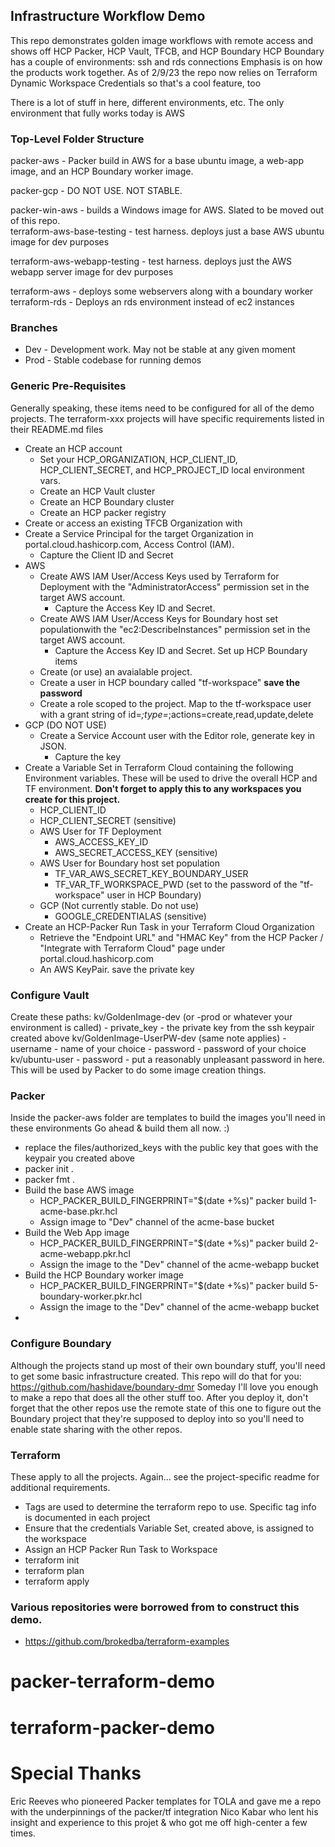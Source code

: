 ## Infrastructure Workflow Demo
This repo demonstrates golden image workflows with remote access and shows off
HCP Packer, HCP Vault, TFCB, and HCP Boundary
HCP Boundary has a couple of environments: ssh and rds connections 
Emphasis is on how the products work together. 
As of 2/9/23 the repo now relies on Terraform Dynamic Workspace Credentials so that's a cool feature, too

There is a lot of stuff in here, different environments, etc.  The only environment that fully works today is AWS

### Top-Level Folder Structure
packer-aws - Packer build in AWS for a base ubuntu image, a web-app image, and an HCP Boundary worker image.

packer-gcp - DO NOT USE.  NOT STABLE.

packer-win-aws - builds a Windows image for AWS.  Slated to be moved out of this repo.  
terraform-aws-base-testing - test harness.  deploys just a base AWS ubuntu image for dev purposes

terraform-aws-webapp-testing - test harness.  deploys just the AWS webapp server image for dev purposes

terraform-aws - deploys some webservers along with a boundary worker
terraform-rds - Deploys an rds environment instead of ec2 instances

### Branches
- Dev - Development work.  May not be stable at any given moment
- Prod - Stable codebase for running demos

### Generic Pre-Requisites
Generally speaking, these items need to be configured for all of the demo projects.
The terraform-xxx projects will have specific requirements listed in their README.md files

- Create an HCP account
  - Set your HCP_ORGANIZATION, HCP_CLIENT_ID, HCP_CLIENT_SECRET, and HCP_PROJECT_ID local environment vars.
  - Create an HCP Vault cluster
  - Create an HCP Boundary cluster
  - Create an HCP packer registry
- Create or access an existing TFCB Organization with 
- Create a Service Principal for the target Organization in portal.cloud.hashicorp.com, Access Control (IAM).
  - Capture the Client ID and Secret
- AWS
  - Create AWS IAM User/Access Keys used by Terraform for Deployment with the "AdministratorAccess" permission set in the target AWS account. 
    - Capture the Access Key ID and Secret.
  - Create AWS IAM User/Access Keys for Boundary host set populationwith the "ec2:DescribeInstances" permission set in the target AWS account. 
    - Capture the Access Key ID and Secret.
Set up HCP Boundary items
  - Create (or use) an avaialable project.
  - Create a user in HCP boundary called "tf-workspace"  **save the password**
  - Create a role scoped to the project.  Map to the tf-workspace user with a grant string of id=*;type=*;actions=create,read,update,delete
- GCP (DO NOT USE)
  - Create a Service Account user with the Editor role, generate key in JSON.
    - Capture the key
- Create a Variable Set in Terraform Cloud containing the following Environment variables.  These will be used to drive the overall HCP and TF environment.  **Don't forget to apply this to any workspaces you create for this project.**
  - HCP_CLIENT_ID
  - HCP_CLIENT_SECRET (sensitive)
  - AWS User for TF Deployment
    - AWS_ACCESS_KEY_ID
    - AWS_SECRET_ACCESS_KEY (sensitive)
  - AWS User for Boundary host set population
    - TF_VAR_AWS_SECRET_KEY_BOUNDARY_USER
    - TF_VAR_TF_WORKSPACE_PWD  (set to the password of the "tf-workspace" user in HCP Boundary)
  - GCP (Not currently stable.  Do not use) 
    - GOOGLE_CREDENTIALAS (sensitive)
- Create an HCP-Packer Run Task in your Terraform Cloud Organization
  - Retrieve the "Endpoint URL" and "HMAC Key" from the HCP Packer / "Integrate with Terraform Cloud" page under portal.cloud.hashicorp.com
  - An AWS KeyPair.  save the private key
### Configure Vault
Create these paths:
   kv/GoldenImage-dev (or -prod or whatever your environment is called)
     - private_key - the private key from the ssh keypair created above
   kv/GoldenImage-UserPW-dev (same note applies)
     - username - name of your choice
     - password - password of your choice
    kv/ubuntu-user
      - password - put a reasonably unpleasant password in here.  This will be used by Packer to do some 
                   image creation things.  


### Packer
Inside the packer-aws folder are templates to build the images you'll need in these environments
Go ahead & build them all now.  :)

- replace the files/authorized_keys with the public key that goes with the keypair you created above
- packer init .
- packer fmt .
- Build the base AWS image
  - HCP_PACKER_BUILD_FINGERPRINT="$(date +%s)" packer build 1-acme-base.pkr.hcl
  - Assign image to "Dev" channel of the acme-base bucket
- Build the Web App image
  - HCP_PACKER_BUILD_FINGERPRINT="$(date +%s)" packer build 2-acme-webapp.pkr.hcl
  - Assign the image to the "Dev" channel of the acme-webapp bucket
- Build the HCP Boundary worker image
  - HCP_PACKER_BUILD_FINGERPRINT="$(date +%s)" packer build 5-boundary-worker.pkr.hcl 
  - Assign the image to the "Dev" channel of the acme-webapp bucket
- 

### Configure Boundary
Although the projects stand up most of their own boundary stuff, you'll need to get some basic 
infrastructure created.  This repo will do that for you:  https://github.com/hashidave/boundary-dmr
Someday I'll love you enough to make a repo that does all the other stuff too. 
After you deploy it, don't forget that the other repos use the remote state of this one to figure out the Boundary project that they're supposed to deploy into so you'll need to enable state sharing with the other repos.

### Terraform
These apply to all the projects.  Again... see the project-specific readme for 
additional requirements.
- Tags are used to determine the terraform repo to use.  Specific tag info is documented in each project
- Ensure that the credentials Variable Set, created above, is assigned to the workspace
- Assign an HCP Packer Run Task to Workspace
- terraform init
- terraform plan
- terraform apply







### Various repositories were borrowed from to construct this demo.
- https://github.com/brokedba/terraform-examples
# packer-terraform-demo
# terraform-packer-demo

# Special Thanks
Eric Reeves who pioneered Packer templates for TOLA and gave me a repo with the underpinnings of the packer/tf integration
Nico Kabar who lent his insight and experience to this projet & who got me off high-center a few times.  
